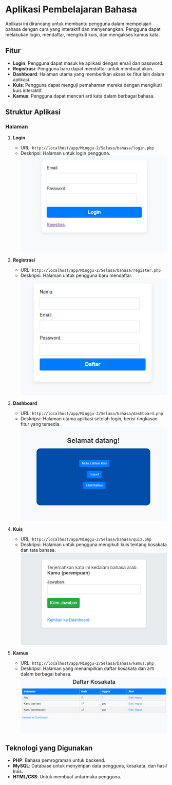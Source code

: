 # Aplikasi Pembelajaran Bahasa

Aplikasi ini dirancang untuk membantu pengguna dalam mempelajari bahasa dengan cara yang interaktif dan menyenangkan. Pengguna dapat melakukan login, mendaftar, mengikuti kuis, dan mengakses kamus kata.

## Fitur

- **Login**: Pengguna dapat masuk ke aplikasi dengan email dan password.
- **Registrasi**: Pengguna baru dapat mendaftar untuk membuat akun.
- **Dashboard**: Halaman utama yang memberikan akses ke fitur lain dalam aplikasi.
- **Kuis**: Pengguna dapat menguji pemahaman mereka dengan mengikuti kuis interaktif.
- **Kamus**: Pengguna dapat mencari arti kata dalam berbagai bahasa.

## Struktur Aplikasi

### Halaman

1. **Login**
   - URL: `http://localhost/app/Minggu-2/Selasa/bahasa/login.php`
   - Deskripsi: Halaman untuk login pengguna.
   ![foto](screenshot/login.png)

2. **Registrasi**
   - URL: `http://localhost/app/Minggu-2/Selasa/bahasa/register.php`
   - Deskripsi: Halaman untuk pengguna baru mendaftar.
      ![foto](screenshot/registrasi.png)

3. **Dashboard**
   - URL: `http://localhost/app/Minggu-2/Selasa/bahasa/dashboard.php`
   - Deskripsi: Halaman utama aplikasi setelah login, berisi ringkasan fitur yang tersedia.
     ![foto](screenshot/dashboard.png)

4. **Kuis**
   - URL: `http://localhost/app/Minggu-2/Selasa/bahasa/quiz.php`
   - Deskripsi: Halaman untuk pengguna mengikuti kuis tentang kosakata dan tata bahasa.
     ![foto](screenshot/quiz.png)

5. **Kamus**
   - URL: `http://localhost/app/Minggu-2/Selasa/bahasa/kamus.php`
   - Deskripsi: Halaman yang menampilkan daftar kosakata dan arti dalam berbagai bahasa.
     ![foto](screenshot/vocab.png)

## Teknologi yang Digunakan

- **PHP**: Bahasa pemrograman untuk backend.
- **MySQL**: Database untuk menyimpan data pengguna, kosakata, dan hasil kuis.
- **HTML/CSS**: Untuk membuat antarmuka pengguna.